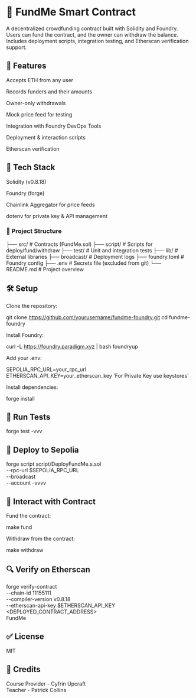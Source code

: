 # 🏦 FundMe Smart Contract

A decentralized crowdfunding contract built with Solidity and Foundry. Users can fund the contract, and the owner can withdraw the balance. Includes deployment scripts, integration testing, and Etherscan verification support.

## 🚀 Features

Accepts ETH from any user

Records funders and their amounts

Owner-only withdrawals

Mock price feed for testing

Integration with Foundry DevOps Tools

Deployment & interaction scripts

Etherscan verification

## 🧰 Tech Stack

Solidity (v0.8.18)

Foundry (forge)

Chainlink Aggregator for price feeds

dotenv for private key & API management

### 📁 Project Structure

├── src/                 # Contracts (FundMe.sol)
├── script/              # Scripts for deploy/fund/withdraw
├── test/                # Unit and integration tests
├── lib/                 # External libraries
├── broadcast/           # Deployment logs
├── foundry.toml         # Foundry config
├── .env                 # Secrets file (excluded from git)
└── README.md            # Project overview

## 🛠️ Setup

Clone the repository:

git clone https://github.com/yourusername/fundme-foundry.git
cd fundme-foundry

Install Foundry:

curl -L https://foundry.paradigm.xyz | bash
foundryup

Add your .env:

SEPOLIA_RPC_URL=your_rpc_url
ETHERSCAN_API_KEY=your_etherscan_key
'For Private Key use keystores'

Install dependencies:

forge install

## 🧪 Run Tests

forge test -vvv

## 🚀 Deploy to Sepolia

forge script script/DeployFundMe.s.sol \
  --rpc-url $SEPOLIA_RPC_URL \
  --broadcast \
  --account <name>
  -vvvv

## 🔁 Interact with Contract

Fund the contract:

make fund

Withdraw from the contract:

make withdraw

## 🔍 Verify on Etherscan

forge verify-contract \
  --chain-id 11155111 \
  --compiler-version v0.8.18 \
  --etherscan-api-key $ETHERSCAN_API_KEY \
  <DEPLOYED_CONTRACT_ADDRESS> \
  FundMe

## ✅ License

MIT

## 🙌 Credits

Course Provider - Cyfrin Upcraft \
Teacher - Patrick Collins 



